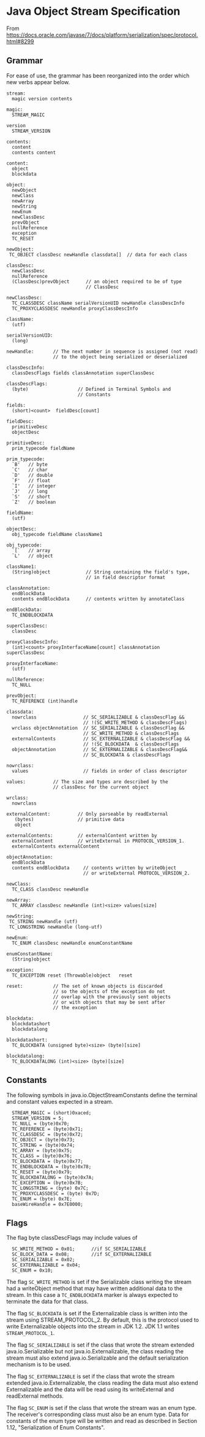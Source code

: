 # Java Object Stream Specification
From https://docs.oracle.com/javase/7/docs/platform/serialization/spec/protocol.html#8299

## Grammar
For ease of use, the grammar has been reorganized into the order which new verbs appear below.

```
stream:
  magic version contents

magic:
  STREAM_MAGIC

version
  STREAM_VERSION

contents:
  content
  contents content

content:
  object
  blockdata

object:
  newObject
  newClass
  newArray
  newString
  newEnum
  newClassDesc
  prevObject
  nullReference
  exception
  TC_RESET

newObject:
 TC_OBJECT classDesc newHandle classdata[]  // data for each class

classDesc:
  newClassDesc
  nullReference
  (ClassDesc)prevObject      // an object required to be of type
                             // ClassDesc

newClassDesc:
  TC_CLASSDESC className serialVersionUID newHandle classDescInfo
  TC_PROXYCLASSDESC newHandle proxyClassDescInfo

className:
  (utf)

serialVersionUID:
  (long)

newHandle:       // The next number in sequence is assigned (not read)
                 // to the object being serialized or deserialized

classDescInfo:
  classDescFlags fields classAnnotation superClassDesc

classDescFlags:
  (byte)                  // Defined in Terminal Symbols and
                          // Constants

fields:
  (short)<count>  fieldDesc[count]

fieldDesc:
  primitiveDesc
  objectDesc

primitiveDesc:
  prim_typecode fieldName

prim_typecode:
  `B'	// byte
  `C'	// char
  `D'	// double
  `F'	// float
  `I'	// integer
  `J'	// long
  `S'	// short
  `Z'	// boolean

fieldName:
  (utf)

objectDesc:
  obj_typecode fieldName className1

obj_typecode:
  `[`	// array
  `L'	// object

className1:
  (String)object             // String containing the field's type,
                             // in field descriptor format

classAnnotation:
  endBlockData
  contents endBlockData      // contents written by annotateClass

endBlockData:
  TC_ENDBLOCKDATA

superClassDesc:
  classDesc

proxyClassDescInfo:
  (int)<count> proxyInterfaceName[count] classAnnotation superClassDesc

proxyInterfaceName:
  (utf)

nullReference:
  TC_NULL

prevObject:
  TC_REFERENCE (int)handle

classdata:
  nowrclass                 // SC_SERIALIZABLE & classDescFlag &&
                            // !(SC_WRITE_METHOD & classDescFlags)
  wrclass objectAnnotation  // SC_SERIALIZABLE & classDescFlag &&
                            // SC_WRITE_METHOD & classDescFlags
  externalContents          // SC_EXTERNALIZABLE & classDescFlag &&
                            // !(SC_BLOCKDATA  & classDescFlags
  objectAnnotation          // SC_EXTERNALIZABLE & classDescFlag&&
                            // SC_BLOCKDATA & classDescFlags

nowrclass:
  values                    // fields in order of class descriptor

values:          // The size and types are described by the
                 // classDesc for the current object

wrclass:
  nowrclass

externalContent:          // Only parseable by readExternal
   (bytes)                // primitive data
   object

externalContents:         // externalContent written by
  externalContent         // writeExternal in PROTOCOL_VERSION_1.
  externalContents externalContent

objectAnnotation:
  endBlockData
  contents endBlockData     // contents written by writeObject
                            // or writeExternal PROTOCOL_VERSION_2.

newClass:
  TC_CLASS classDesc newHandle

newArray:
  TC_ARRAY classDesc newHandle (int)<size> values[size]

newString:
 TC_STRING newHandle (utf)
 TC_LONGSTRING newHandle (long-utf)

newEnum:
  TC_ENUM classDesc newHandle enumConstantName

enumConstantName:
  (String)object

exception:
  TC_EXCEPTION reset (Throwable)object	 reset

reset:           // The set of known objects is discarded
                 // so the objects of the exception do not
                 // overlap with the previously sent objects
                 // or with objects that may be sent after
                 // the exception

blockdata:
  blockdatashort
  blockdatalong

blockdatashort:
  TC_BLOCKDATA (unsigned byte)<size> (byte)[size]

blockdatalong:
  TC_BLOCKDATALONG (int)<size> (byte)[size]
```

## Constants
The following symbols in java.io.ObjectStreamConstants define the terminal and constant values expected in a stream.

```
  STREAM_MAGIC = (short)0xaced;
  STREAM_VERSION = 5;
  TC_NULL = (byte)0x70;
  TC_REFERENCE = (byte)0x71;
  TC_CLASSDESC = (byte)0x72;
  TC_OBJECT = (byte)0x73;
  TC_STRING = (byte)0x74;
  TC_ARRAY = (byte)0x75;
  TC_CLASS = (byte)0x76;
  TC_BLOCKDATA = (byte)0x77;
  TC_ENDBLOCKDATA = (byte)0x78;
  TC_RESET = (byte)0x79;
  TC_BLOCKDATALONG = (byte)0x7A;
  TC_EXCEPTION = (byte)0x7B;
  TC_LONGSTRING = (byte) 0x7C;
  TC_PROXYCLASSDESC = (byte) 0x7D;
  TC_ENUM = (byte) 0x7E;
  baseWireHandle = 0x7E0000;
```

## Flags
The flag byte classDescFlags may include values of

```
  SC_WRITE_METHOD = 0x01;      //if SC_SERIALIZABLE
  SC_BLOCK_DATA = 0x08;        //if SC_EXTERNALIZABLE
  SC_SERIALIZABLE = 0x02;
  SC_EXTERNALIZABLE = 0x04;
  SC_ENUM = 0x10;
```

  The flag `SC_WRITE_METHOD` is set if the Serializable class writing the stream had a writeObject method that may have written additional data to the stream. In this case a `TC_ENDBLOCKDATA` marker is always expected to terminate the data for that class.

  The flag `SC_BLOCKDATA` is set if the Externalizable class is written into the stream using STREAM_PROTOCOL_2. By default, this is the protocol used to write Externalizable objects into the stream in JDK 1.2. JDK 1.1 writes `STREAM_PROTOCOL_1`.

  The flag `SC_SERIALIZABLE` is set if the class that wrote the stream extended java.io.Serializable but not java.io.Externalizable, the class reading the stream must also extend java.io.Serializable and the default serialization mechanism is to be used.

  The flag `SC_EXTERNALIZABLE` is set if the class that wrote the stream extended java.io.Externalizable, the class reading the data must also extend Externalizable and the data will be read using its writeExternal and readExternal methods.

  The flag `SC_ENUM` is set if the class that wrote the stream was an enum type. The receiver's corresponding class must also be an enum type. Data for constants of the enum type will be written and read as described in Section 1.12, "Serialization of Enum Constants".
